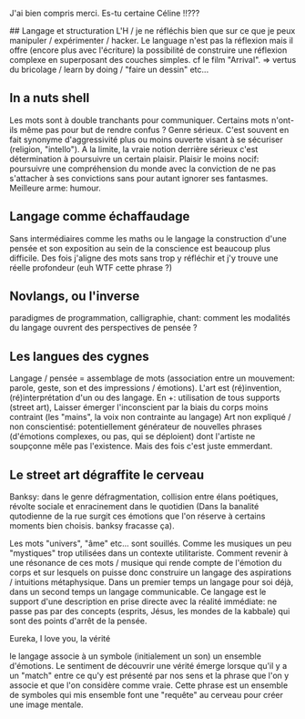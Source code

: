 J'ai bien compris merci. Es-tu certaine Céline !!???

## Langage et structuration
L'H / je ne réfléchis bien que sur ce que je peux manipuler / expérimenter / hacker. Le language n'est pas la réflexion mais il offre (encore plus avec l'écriture)
la possibilité de construire une réflexion complexe en superposant des couches simples.
cf le film "Arrival". => vertus du bricolage / learn by doing / "faire un dessin" etc...

## In a nuts shell
Les mots sont à double tranchants pour communiquer. Certains mots n'ont-ils même pas pour but de rendre confus ?
Genre sérieux. C'est souvent en fait synonyme d'aggressivité plus ou moins ouverte visant à se sécuriser (religion, "intello").
A la limite, la vraie notion derrière sérieux c'est détermination à poursuivre un certain plaisir. Plaisir le moins nocif:
poursuivre une compréhension du monde avec la conviction de ne pas s'attacher à ses convictions sans pour autant ignorer
ses fantasmes. Meilleure arme: humour.

## Langage comme échaffaudage
Sans intermédiaires comme les maths ou le langage la construction d'une pensée et son exposition au sein de la conscience est beaucoup plus difficile. Des fois j'aligne des mots sans trop y réfléchir et j'y trouve une réelle profondeur (euh WTF cette phrase ?)

## Novlangs, ou l'inverse
paradigmes de programmation, calligraphie, chant: comment les modalités du langage ouvrent des perspectives de pensée ?

## Les langues des cygnes
Langage / pensée = assemblage de mots (association entre un mouvement: parole, geste, son et des impressions / émotions). L'art est (ré)invention, (ré)interprétation d'un ou des langage. En +: utilisation de tous supports (street art), Laisser émerger l'inconscient par la biais du corps moins contraint (les "mains", la voix non contrainte au langage)
Art non expliqué / non conscientisé: potentiellement générateur de nouvelles phrases (d'émotions complexes, ou pas, qui se déploient) dont l'artiste ne soupçonne mêle pas l'existence.
Mais des fois c'est juste emmerdant.

## Le street art dégraffite le cerveau
Banksy: dans le genre défragmentation, collision entre élans poétiques, révolte sociale et enracinement dans le quotidien (Dans la banalité qutodienne de la rue surgit ces émotions que l'on réserve à certains moments bien choisis. banksy fracasse ça).

Les mots "univers", "âme" etc... sont souillés. Comme les musiques un peu "mystiques" trop utilisées dans un contexte
utilitariste. Comment revenir à une résonance de ces mots / musique qui rende compte de l'émotion du corps et sur lesquels
on puisse donc construire un langage des aspirations / intuitions métaphysique. Dans un premier temps un langage pour soi déjà,
dans un second temps un langage communicable. Ce langage est le support d'une description en prise directe avec la réalité
immédiate: ne passe pas par des concepts (esprits, Jésus, les mondes de la kabbale) qui sont des points d'arrêt de la pensée.


Eureka, I love you, la vérité

le langage associe à un symbole (initialement un son) un ensemble d'émotions. Le sentiment de découvrir une vérité émerge lorsque qu'il y a un "match" entre ce qu'y est présenté par nos sens et la phrase que l'on y associe et que l'on considère comme vraie. Cette phrase est un ensemble de symboles qui mis ensemble font une "requête" au cerveau pour créer une image mentale.
